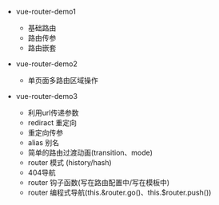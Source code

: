 * vue-router-demo1
    * 基础路由
    * 路由传参
    * 路由嵌套

* vue-router-demo2
    * 单页面多路由区域操作

* vue-router-demo3
    * 利用url传递参数
    * rediract 重定向
    * 重定向传参
    * alias 别名
    * 简单的路由过渡动画(transition、mode)
    * router 模式 (history/hash)
    * 404导航
    * router 钩子函数(写在路由配置中/写在模板中)
    * router 编程式导航(this.&router.go()、this.$router.push())